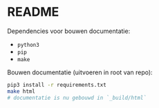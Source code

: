 # README

Dependencies voor bouwen documentatie:

- `python3`
- `pip`
- `make` 

Bouwen documentatie (uitvoeren in root van repo):

```sh
pip3 install -r requirements.txt
make html
# documentatie is nu gebouwd in `_build/html`
```
